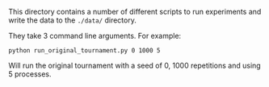 This directory contains a number of different scripts to run experiments and
write the data to the `./data/` directory.

They take 3 command line arguments. For example:

    python run_original_tournament.py 0 1000 5

Will run the original tournament with a seed of 0, 1000 repetitions and using 5
processes.
